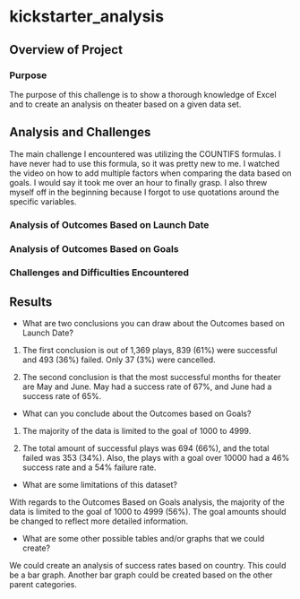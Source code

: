 # kickstarter_analysis

## Overview of Project

### Purpose

The purpose of this challenge is to show a thorough knowledge of Excel and to create an analysis on theater based on a given data set.

## Analysis and Challenges

The main challenge I encountered was utilizing the COUNTIFS formulas. I have never had to use this formula, so it was pretty new to me. I watched the video on how to add multiple factors when comparing the data based on goals. I would say it took me over an hour to finally grasp. I also threw myself off in the beginning because I forgot to use quotations around the specific variables. 

### Analysis of Outcomes Based on Launch Date

### Analysis of Outcomes Based on Goals

### Challenges and Difficulties Encountered

## Results

- What are two conclusions you can draw about the Outcomes based on Launch Date?

1. The first conclusion is out of 1,369 plays, 839 (61%) were successful and 493 (36%) failed. Only 37 (3%) were cancelled. 

2. The second conclusion is that the most successful months for theater are May and June. May had a success rate of 67%, and June had a success rate of 65%.

- What can you conclude about the Outcomes based on Goals?

1. The majority of the data is limited to the goal of 1000 to 4999. 

2. The total amount of successful plays was 694 (66%), and the total failed was 353 (34%). Also, the plays with a goal over 10000 had a 46% success rate and a 54% failure rate.

- What are some limitations of this dataset?

With regards to the Outcomes Based on Goals analysis, the majority of the data is limited to the goal of 1000 to 4999 (56%). The goal amounts should be changed to reflect more detailed information.

- What are some other possible tables and/or graphs that we could create?

We could create an analysis of success rates based on country. This could be a bar graph. Another bar graph could be created based on the other parent categories.
